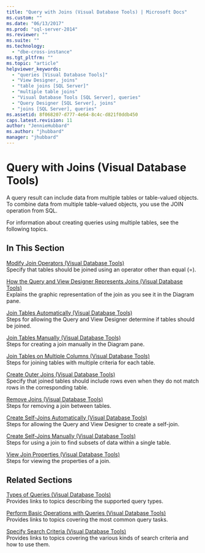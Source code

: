 ```yaml
---
title: "Query with Joins (Visual Database Tools) | Microsoft Docs"
ms.custom: ""
ms.date: "06/13/2017"
ms.prod: "sql-server-2014"
ms.reviewer: ""
ms.suite: ""
ms.technology: 
  - "dbe-cross-instance"
ms.tgt_pltfrm: ""
ms.topic: "article"
helpviewer_keywords: 
  - "queries [Visual Database Tools]"
  - "View Designer, joins"
  - "table joins [SQL Server]"
  - "multiple table joins"
  - "Visual Database Tools [SQL Server], queries"
  - "Query Designer [SQL Server], joins"
  - "joins [SQL Server], queries"
ms.assetid: 8f068207-d777-4e64-8c4c-d821f0ddb450
caps.latest.revision: 11
author: "JennieHubbard"
ms.author: "jhubbard"
manager: "jhubbard"
---
```

# Query with Joins (Visual Database Tools)
  A query result can include data from multiple tables or table-valued objects. To combine data from multiple table-valued objects, you use the JOIN operation from SQL.  
  
 For information about creating queries using multiple tables, see the following topics.  
  
## In This Section  
 [Modify Join Operators &#40;Visual Database Tools&#41;](visual-database-tools.md)  
 Specify that tables should be joined using an operator other than equal (=).  
  
 [How the Query and View Designer Represents Joins &#40;Visual Database Tools&#41;](how-the-query-and-view-designer-represents-joins-visual-database-tools.md)  
 Explains the graphic representation of the join as you see it in the Diagram pane.  
  
 [Join Tables Automatically &#40;Visual Database Tools&#41;](join-tables-automatically-visual-database-tools.md)  
 Steps for allowing the Query and View Designer determine if tables should be joined.  
  
 [Join Tables Manually &#40;Visual Database Tools&#41;](join-tables-manually-visual-database-tools.md)  
 Steps for creating a join manually in the Diagram pane.  
  
 [Join Tables on Multiple Columns &#40;Visual Database Tools&#41;](join-tables-on-multiple-columns-visual-database-tools.md)  
 Steps for joining tables with multiple criteria for each table.  
  
 [Create Outer Joins &#40;Visual Database Tools&#41;](create-outer-joins-visual-database-tools.md)  
 Specify that joined tables should include rows even when they do not match rows in the corresponding table.  
  
 [Remove Joins &#40;Visual Database Tools&#41;](remove-joins-visual-database-tools.md)  
 Steps for removing a join between tables.  
  
 [Create Self-Joins Automatically &#40;Visual Database Tools&#41;](create-self-joins-automatically-visual-database-tools.md)  
 Steps for allowing the Query and View Designer to create a self-join.  
  
 [Create Self-Joins Manually &#40;Visual Database Tools&#41;](create-self-joins-manually-visual-database-tools.md)  
 Steps for using a join to find subsets of data within a single table.  
  
 [View Join Properties &#40;Visual Database Tools&#41;](view-join-properties-visual-database-tools.md)  
 Steps for viewing the properties of a join.  
  
## Related Sections  
 [Types of Queries &#40;Visual Database Tools&#41;](types-of-queries-visual-database-tools.md)  
 Provides links to topics describing the supported query types.  
  
 [Perform Basic Operations with Queries &#40;Visual Database Tools&#41;](perform-basic-operations-with-queries-visual-database-tools.md)  
 Provides links to topics covering the most common query tasks.  
  
 [Specify Search Criteria &#40;Visual Database Tools&#41;](specify-search-criteria-visual-database-tools.md)  
 Provides links to topics covering the various kinds of search criteria and how to use them.  
  
  